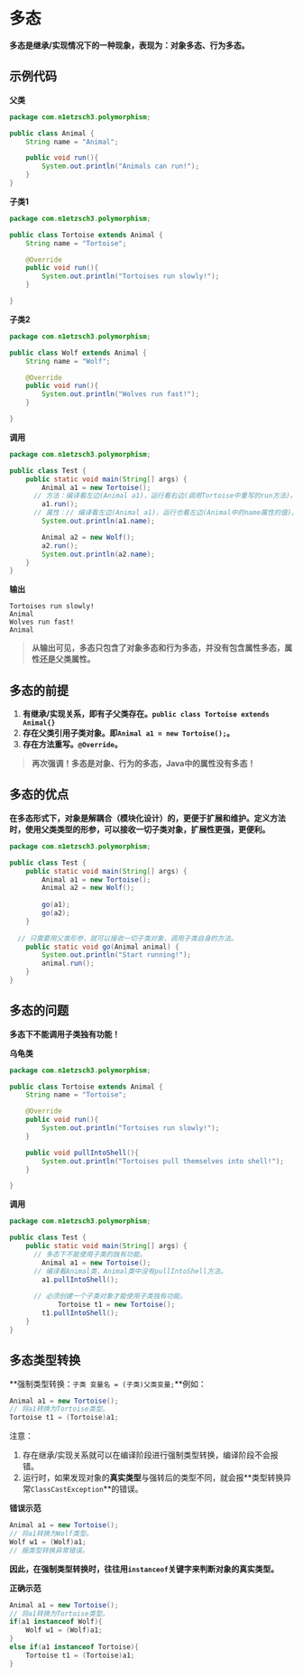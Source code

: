 # 多态

**多态是继承/实现情况下的一种现象，表现为：对象多态、行为多态。**



## 示例代码

**父类**

```java
package com.n1etzsch3.polymorphism;

public class Animal {
    String name = "Animal";

    public void run(){
        System.out.println("Animals can run!");
    }
}

```

**子类1**

```java
package com.n1etzsch3.polymorphism;

public class Tortoise extends Animal {
    String name = "Tortoise";

    @Override
    public void run(){
        System.out.println("Tortoises run slowly!");
    }

}

```

**子类2**

```java
package com.n1etzsch3.polymorphism;

public class Wolf extends Animal {
    String name = "Wolf";

    @Override
    public void run(){
        System.out.println("Wolves run fast!");
    }

}

```

**调用**

```java
package com.n1etzsch3.polymorphism;

public class Test {
    public static void main(String[] args) {
        Animal a1 = new Tortoise();
      // 方法：编译看左边(Animal a1)，运行看右边(调用Tortoise中重写的run方法)。
        a1.run();  
      // 属性：// 编译看左边(Animal a1)，运行也看左边(Animal中的name属性的值)。
        System.out.println(a1.name);

        Animal a2 = new Wolf();
        a2.run();
        System.out.println(a2.name);
    }
}

```

**输出**

```shell
Tortoises run slowly!
Animal
Wolves run fast!
Animal	
```

>  **从输出可见，多态只包含了对象多态和行为多态，并没有包含属性多态，属性还是父类属性。**



## 多态的前提

1. **有继承/实现关系，即有子父类存在。`public class Tortoise extends Animal{}`**
2. **存在父类引用子类对象。即`Animal a1 = new Tortoise();`。**
3. **存在方法重写。`@Override`。**

> **再次强调！多态是对象、行为的多态，Java中的属性没有多态！**



## 多态的优点

​	**在多态形式下，对象是解耦合（模块化设计）的，更便于扩展和维护。定义方法时，使用父类类型的形参，可以接收一切子类对象，扩展性更强，更便利。**

```java
package com.n1etzsch3.polymorphism;

public class Test {
    public static void main(String[] args) {
        Animal a1 = new Tortoise();
        Animal a2 = new Wolf();
        
        go(a1);
        go(a2);
    }
    
  // 只需要用父类形参，就可以接收一切子类对象，调用子类自身的方法。
    public static void go(Animal animal) {
        System.out.println("Start running!");
        animal.run();
    }
}

```



## 多态的问题

**多态下不能调用子类独有功能！**

**乌龟类**

```java
package com.n1etzsch3.polymorphism;

public class Tortoise extends Animal {
    String name = "Tortoise";

    @Override
    public void run(){
        System.out.println("Tortoises run slowly!");
    }

    public void pullIntoShell(){
        System.out.println("Tortoises pull themselves into shell!");
    }

}

```

**调用**

```java
package com.n1etzsch3.polymorphism;

public class Test {
    public static void main(String[] args) {
      // 多态下不能使用子类的独有功能。
        Animal a1 = new Tortoise();
      // 编译看Animal类，Animal类中没有pullIntoShell方法。
      	a1.pullIntoShell();
      
      // 必须创建一个子类对象才能使用子类独有功能。
     		Tortoise t1 = new Tortoise();
        t1.pullIntoShell();
    }
}

```



## 多态类型转换

**强制类型转换：`子类 变量名 = (子类)父类变量;`**例如：

```java
Animal a1 = new Tortoise();
// 将a1转换为Tortoise类型。
Tortoise t1 = (Tortoise)a1;
```

注意：

1. 存在继承/实现关系就可以在编译阶段进行强制类型转换，编译阶段不会报错。
2. 运行时，如果发现对象的**真实类型**与强转后的类型不同，就会报**类型转换异常`ClassCastException`**的错误。

**错误示范**

```java
Animal a1 = new Tortoise();
// 将a1转换为Wolf类型。
Wolf w1 = (Wolf)a1;
// 报类型转换异常错误。
```

**因此，在强制类型转换时，往往用`instanceof`关键字来判断对象的真实类型。**

**正确示范**

```java
Animal a1 = new Tortoise();
// 将a1转换为Tortoise类型。
if(a1 instanceof Wolf){
  	Wolf w1 = (Wolf)a1;
}
else if(a1 instanceof Tortoise){
  	Tortoise t1 = (Tortoise)a1;
}
```

